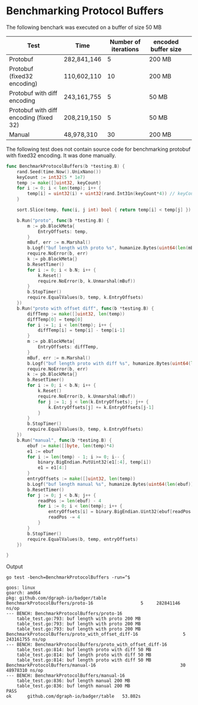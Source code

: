 # Benchmarking Protocol Buffers
The following benchark was executed on a buffer of size 50 MB

| Test                        | Time      | Number of iterations | encoded buffer size |   |
|-----------------------------|-----------|----------------------|-------------|---|
| Protobuf                    | 282,841,146 | 5                    | 200 MB      |   |
| Protobuf (fixed32 encoding) | 110,602,110 | 10                   | 200 MB      |   |
| Protobuf with diff encoding | 243,161,755 | 5                    | 50 MB      |   |
| Protobuf with diff encoding (fixed 32) | 208,219,150 | 5                    | 50 MB      |   |
| Manual                      |  48,978,310 | 30                   | 200 MB      |   |

The following test does not contain source code for benchmarking protobuf with fixed32 encoding. It was done manually.
```go
func BenchmarkProtocolBuffers(b *testing.B) {
	rand.Seed(time.Now().UnixNano())
	keyCount := int32(5 * 1e7)
	temp := make([]uint32, keyCount)
	for i := 0; i < len(temp); i++ {
		temp[i] = uint32(i) + uint32(rand.Int31n(keyCount*4)) // keyCount * 4 to reduce collision (we want distinct offsets)
	}

	sort.Slice(temp, func(i, j int) bool { return temp[i] < temp[j] })

	b.Run("proto", func(b *testing.B) {
		m := pb.BlockMeta{
			EntryOffsets: temp,
		}
		mBuf, err := m.Marshal()
		b.Logf("buf length with proto %s", humanize.Bytes(uint64(len(mBuf))))
		require.NoError(b, err)
		k := pb.BlockMeta{}
		b.ResetTimer()
		for i := 0; i < b.N; i++ {
			k.Reset()
			require.NoError(b, k.Unmarshal(mBuf))
		}
		b.StopTimer()
		require.EqualValues(b, temp, k.EntryOffsets)
	})
	b.Run("proto with offset diff", func(b *testing.B) {
		diffTemp := make([]uint32, len(temp))
		diffTemp[0] = temp[0]
		for i := 1; i < len(temp); i++ {
			diffTemp[i] = temp[i] - temp[i-1]
		}
		m := pb.BlockMeta{
			EntryOffsets: diffTemp,
		}
		mBuf, err := m.Marshal()
		b.Logf("buf length proto with diff %s", humanize.Bytes(uint64(len(mBuf))))
		require.NoError(b, err)
		k := pb.BlockMeta{}
		b.ResetTimer()
		for i := 0; i < b.N; i++ {
			k.Reset()
			require.NoError(b, k.Unmarshal(mBuf))
			for j := 1; j < len(k.EntryOffsets); j++ {
				k.EntryOffsets[j] += k.EntryOffsets[j-1]
			}
		}
		b.StopTimer()
		require.EqualValues(b, temp, k.EntryOffsets)
	})
	b.Run("manual", func(b *testing.B) {
		ebuf := make([]byte, len(temp)*4)
		e1 := ebuf
		for i := len(temp) - 1; i >= 0; i-- {
			binary.BigEndian.PutUint32(e1[:4], temp[i])
			e1 = e1[4:]
		}
		entryOffsets := make([]uint32, len(temp))
		b.Logf("buf length manual %s", humanize.Bytes(uint64(len(ebuf))))
		b.ResetTimer()
		for j := 0; j < b.N; j++ {
			readPos := len(ebuf) - 4
			for i := 0; i < len(temp); i++ {
				entryOffsets[i] = binary.BigEndian.Uint32(ebuf[readPos : readPos+4])
				readPos -= 4
			}
		}
		b.StopTimer()
		require.EqualValues(b, temp, entryOffsets)
	})

}
```
Output
```
go test -bench=BenchmarkProtocolBuffers -run=^$

goos: linux
goarch: amd64
pkg: github.com/dgraph-io/badger/table
BenchmarkProtocolBuffers/proto-16         	       5	 282841146 ns/op
--- BENCH: BenchmarkProtocolBuffers/proto-16
    table_test.go:793: buf length with proto 200 MB
    table_test.go:793: buf length with proto 200 MB
    table_test.go:793: buf length with proto 200 MB
BenchmarkProtocolBuffers/proto_with_offset_diff-16         	       5	 243161755 ns/op
--- BENCH: BenchmarkProtocolBuffers/proto_with_offset_diff-16
    table_test.go:814: buf length proto with diff 50 MB
    table_test.go:814: buf length proto with diff 50 MB
    table_test.go:814: buf length proto with diff 50 MB
BenchmarkProtocolBuffers/manual-16                         	      30	  48978310 ns/op
--- BENCH: BenchmarkProtocolBuffers/manual-16
    table_test.go:836: buf length manual 200 MB
    table_test.go:836: buf length manual 200 MB
PASS
ok  	github.com/dgraph-io/badger/table	53.802s

```